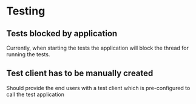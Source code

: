 
# Testing

## Tests blocked by application
Currently, when starting the tests the application will block the thread for running the tests.


## Test client has to be manually created
Should provide the end users with a test client which is pre-configured to call the test application